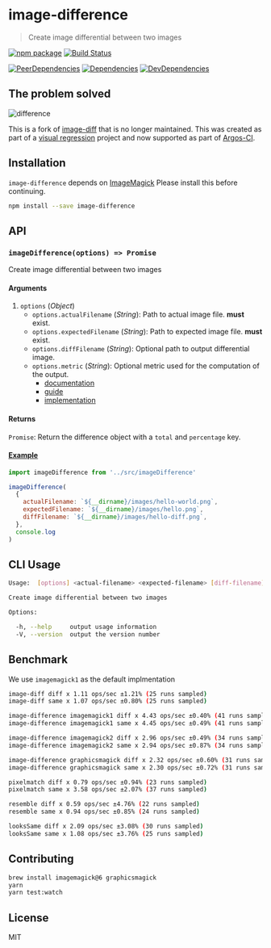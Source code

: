 # image-difference

> Create image differential between two images

[![npm package](https://img.shields.io/npm/v/image-difference.svg)](https://www.npmjs.org/package/image-difference)
[![Build Status](https://travis-ci.org/argos-ci/image-difference.svg?branch=master)](https://travis-ci.org/argos-ci/image-difference)

[![PeerDependencies](https://img.shields.io/david/peer/argos-ci/image-difference.svg)](https://david-dm.org/argos-ci/image-difference#info=peerDependencies&view=list)
[![Dependencies](https://img.shields.io/david/argos-ci/image-difference.svg)](https://david-dm.org/argos-ci/image-difference)
[![DevDependencies](https://img.shields.io/david/dev/argos-ci/image-difference.svg)](https://david-dm.org/argos-ci/image-difference#info=devDependencies&view=list)

## The problem solved

![difference](example/example.png)

This is a fork of [image-diff](https://github.com/uber-archive/image-diff) that is no longer maintained.
This was created as part of a [visual regression](http://www.youtube.com/watch?v=1wHr-O6gEfc) project and now supported as part of [Argos-CI](https://www.argos-ci.com/).

## Installation

`image-difference` depends on [ImageMagick](http://www.imagemagick.org/script/index.php) Please install this before continuing.

```sh
npm install --save image-difference
```

## API

### `imageDifference(options) => Promise`

Create image differential between two images

#### Arguments

1. `options` (*Object*)
    - `options.actualFilename` (*String*): Path to actual image file. **must** exist.
    - `options.expectedFilename` (*String*): Path to expected image file. **must** exist.
    - `options.diffFilename` (*String*): Optional path to output differential image.
    - `options.metric` (*String*): Optional metric used for the computation of the output.
        - [documentation](http://legacy.imagemagick.org/script/command-line-options.php#metric)
        - [guide](http://www.imagemagick.org/Usage/compare/)
        - [implementation](https://github.com/ImageMagick/ImageMagick/blob/master/MagickCore/compare.c)

#### Returns

`Promise`: Return the difference object with a `total` and `percentage` key.

#### [Example](https://github.com/argos-ci/image-difference/tree/master/example)

```js
import imageDifference from '../src/imageDifference'

imageDifference(
  {
    actualFilename: `${__dirname}/images/hello-world.png`,
    expectedFilename: `${__dirname}/images/hello.png`,
    diffFilename: `${__dirname}/images/hello-diff.png`,
  },
  console.log
)
```

## CLI Usage

```sh
Usage:  [options] <actual-filename> <expected-filename> [diff-filename]

Create image differential between two images

Options:

  -h, --help     output usage information
  -V, --version  output the version number
```


## Benchmark

We use `imagemagick1` as the default implmentation

```sh
image-diff diff x 1.11 ops/sec ±1.21% (25 runs sampled)
image-diff same x 1.07 ops/sec ±0.80% (25 runs sampled)

image-difference imagemagick1 diff x 4.43 ops/sec ±0.40% (41 runs sampled)
image-difference imagemagick1 same x 4.45 ops/sec ±0.49% (41 runs sampled)

image-difference imagemagick2 diff x 2.96 ops/sec ±0.49% (34 runs sampled)
image-difference imagemagick2 same x 2.94 ops/sec ±0.87% (34 runs sampled)

image-difference graphicsmagick diff x 2.32 ops/sec ±0.60% (31 runs sampled)
image-difference graphicsmagick same x 2.30 ops/sec ±0.72% (31 runs sampled)

pixelmatch diff x 0.79 ops/sec ±0.94% (23 runs sampled)
pixelmatch same x 3.58 ops/sec ±2.07% (37 runs sampled)

resemble diff x 0.59 ops/sec ±4.76% (22 runs sampled)
resemble same x 0.94 ops/sec ±0.85% (24 runs sampled)

looksSame diff x 2.09 ops/sec ±3.08% (30 runs sampled)
looksSame same x 1.08 ops/sec ±3.76% (25 runs sampled)
```

## Contributing

```sh
brew install imagemagick@6 graphicsmagick
yarn
yarn test:watch
```

## License

MIT
